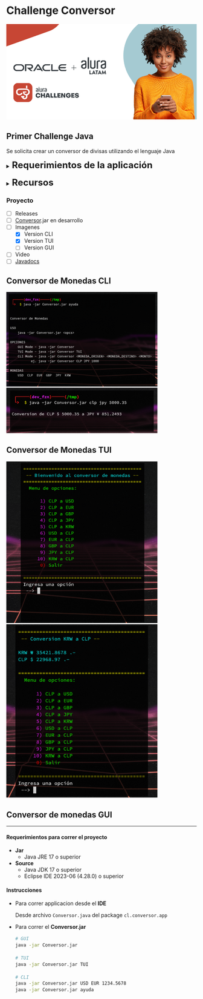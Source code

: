 # Challenge Conversor

![img](./media/alura_challenge.png)

## Primer Challenge Java

Se solicita crear un conversor de divisas utilizando el lenguaje Java


<details>
<summary><b><font size="+2">Requerimientos de la aplicación</font></b></summary>

- [x] El convertidor de moneda debe:
  - [x] Convertir de la moneda de tu país a Dolar
  - [x] Convertir de la moneda de tu país a Euros
  - [x] Convertir de la moneda de tu país a Libras Esterlinas
  - [x] Convertir de la moneda de tu país a Yen Japonés
  - [x] Convertir de la moneda de tu país a Won sul-coreano
  - [x] Convertir de Dolar a la moneda de tu país
  - [x] Convertir de Euros a la moneda de tu país
  - [x] Convertir de Libras Esterlinas a la moneda de tu país
  - [x] Convertir de Yen Japonés a la moneda de tu país
  - [x] Convertir de Won sul-coreano a la moneda de tu país
- [ ] **Extra:** Añadir otros tipos de conversiones, ejm. temperatura
- [ ] **Menu princiapl**. Cuadro de dialogo debe permitir al usuario escoger entre
las opciones de conversión, según los requisitos solo es necesario hacer un
conversor de moneda pero en caso que desees implementar otras funciones en la
foto anexada podemos ver una opción de menú con otras funciones.
  - [ ] Utilice la clase **JOptionPane** de la biblioteca Javax
  - [ ] Utilice el método **showInputDialog** como un objeto para presentar más de
  una opción
- [x] **Opciones de monedas**. Cuadro de dialogo debe permitir al usuario escoger
entre las diferentes monedas a la que desea convertir su dinero.
  - [x] Utilice la clase **JOptionPane** de la biblioteca Javax
  - [x] Utilice el método **showInputDialog** como un objeto para presentar
  más de una opción para la conversión
- [ ] El **cuadro de dialogo para entrada de usuario** debe permitir al usuario
ingresar el valor o la cantidad de dinero que desea convertir a la moneda escogida
anteriormente, por ejemplo: el usuario ingresará la cantidad de Pesos Colombianos
que quiere convertir a Dólares.  
Este input debe estar validado y no debe aceptar otro tipo de caracteres que no
sean del tipo numéricos.  
Utilice el método **showInputDialog** para que el usuario inserte un valor.
- [ ] Si el usuario introduce letras o caracteres especiales y presiona ok **debe
ser mostrado un mensaje apuntando que el valor no es válido**.  
Utilice el método **showMessageDialog** para validar la entrada para que no se
acepten caracteres no numéricos.
- [ ] Mostrar al usuario el valor de la conversión realizada.
  - [ ] Utilice el método **showMessageDialog** para mostrar el valor de la conversión.
- [ ] Utilice el método **showConfirmDialog** para preguntar al usuario si desea
continuar usando el programa presentando las siguientes opciones:
  - [ ] **Yes**: Debe llevar nuevamente a nuestro usuario a menu principal para
  escoger una opción de conversión
  - [ ] **No**: Debe mostrar un mensaje de "Programa Finalizado"
  - [ ] **Cancel**: Debe mostrar un mensaje de "Programa Finalizado"
- [ ] Si el usuario selecciona la opción **No** o **Cancel** utilice
**showMessageDialog** para que pueda cerrar el programa. con el mensaje
***"Programa Terminado"***
- [ ] **Extra**: Después de que el usuario haga clic en continuar en el programa,
presente el cuadro de opciones de conversión para que pueda verificar otro valor
en una moneda diferente.  
Realiza más de un programa de conversión, además de moneda, puede ser
temperatura, distancia, velocidad, entre otros.

</details>

</br>

<details>
<summary><b><font size="+2">Recursos</font></b></summary>

- Tablero [Trello](https://trello.com/b/ss84DsE3/g5-challenge-conversor)
- Alura Blog - java.[swing](https://www.aluracursos.com/blog/biblioteca-swing)
- Alura Blog - Eclipse
[WindowBuilder](https://www.aluracursos.com/blog/interfaces-graficas-con-eclipse-windowbuilder)
- Alura YouTube - [enums](https://www.youtube.com/watch?v=EoPvlE85XAQ)
- [JOptionPane](https://docs.oracle.com/en/java/javase/17/docs/api/java.desktop/javax/swing/JOptionPane.html)
Doc

</details>

### Proyecto

- [ ] Releases
- [ ] [Conversor](./target/Conversor.jar).jar en desarrollo
- [ ] Imagenes
   - [x] Version CLI
   - [x] Version TUI
   - [ ] Version GUI
- [ ] Video
- [ ] [Javadocs](https://devfzn.github.io/Desafio_Conversor/overview-tree.html)

## Conversor de Monedas CLI

[<img src="./media/conv_cli_ayuda.png" width="400"/>](./media/conv_cli_ayuda.png)
[<img src="./media/conv_cli_ejm.png" width="400"/>](./media/conv_cli_ejm.png)

## Conversor de Monedas TUI

[<img src="./media/conv_tui_menu.png" width="400"/>](./media/conv_tui_menu.png)
[<img src="./media/conv_tui_ejm.png" width="400"/>](./media/conv_tui_ejm.png)

## Conversor de monedas GUI

<!--
[comment]: # ([<img src="./media/conv_gui_menu.png" width="400"/>](./media/conv_gui_menu.png))
[comment]: <> ([<img src="./media/conv_gui_ejm.png" width="400"/>](./media/conv_gui_ejm.png))
-->

----

#### Requerimientos para correr el proyecto

- **Jar**
  - Java JRE 17 o superior
- **Source**
  - Java JDK 17 o superior
  - Eclipse IDE 2023-06 (4.28.0) o superior

#### Instrucciones

- Para correr applicacion desde el **IDE**

  Desde archivo `Conversor.java` del package `cl.conversor.app`

- Para correr el **Conversor.jar**

  ```sh
  # GUI
  java -jar Conversor.jar

  # TUI
  java -jar Conversor.jar TUI

  # CLI
  java -jar Conversor.jar USD EUR 1234.5678
  java -jar Conversor.jar ayuda
  ```
